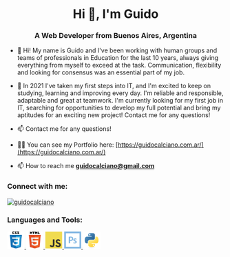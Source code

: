 <h1 align="center">Hi 👋, I'm Guido</h1>
<h3 align="center">A Web Developer from Buenos Aires, Argentina</h3>


- 💬 Hi! My name is Guido and I've been working with human groups and teams of professionals in Education for the last 10 years, always giving everything from myself to exceed at the task. Communication, flexibility and looking for consensus was an essential part of my job.
- 🌱 In 2021 I've taken my first steps into IT, and I'm excited to keep on studying, learning and improving every day. I'm reliable and responsible, adaptable and great at teamwork. I'm currently looking for my first job in IT, searching for opportunities to develop my full potential and bring my aptitudes for an exciting new project! Contact me for any questions!
- 📫 Contact me for any questions!


- 👨‍💻 You can see my Portfolio here: [https://guidocalciano.com.ar/](https://guidocalciano.com.ar/)

- 📫 How to reach me **guidocalciano@gmail.com**

<h3 align="left">Connect with me:</h3>
<p align="left">
<a href="https://linkedin.com/in/guidocalciano" target="blank"><img align="center" src="https://raw.githubusercontent.com/rahuldkjain/github-profile-readme-generator/master/src/images/icons/Social/linked-in-alt.svg" alt="guidocalciano" height="30" width="40" /></a>
</p>

<h3 align="left">Languages and Tools:</h3>
<p align="left"> <a href="https://www.w3schools.com/css/" target="_blank" rel="noreferrer"> <img src="https://raw.githubusercontent.com/devicons/devicon/master/icons/css3/css3-original-wordmark.svg" alt="css3" width="40" height="40"/> </a> <a href="https://www.w3.org/html/" target="_blank" rel="noreferrer"> <img src="https://raw.githubusercontent.com/devicons/devicon/master/icons/html5/html5-original-wordmark.svg" alt="html5" width="40" height="40"/> </a> <a href="https://developer.mozilla.org/en-US/docs/Web/JavaScript" target="_blank" rel="noreferrer"> <img src="https://raw.githubusercontent.com/devicons/devicon/master/icons/javascript/javascript-original.svg" alt="javascript" width="40" height="40"/> </a> <a href="https://www.photoshop.com/en" target="_blank" rel="noreferrer"> <img src="https://raw.githubusercontent.com/devicons/devicon/master/icons/photoshop/photoshop-line.svg" alt="photoshop" width="40" height="40"/> </a> <a href="https://www.python.org" target="_blank" rel="noreferrer"> <img src="https://raw.githubusercontent.com/devicons/devicon/master/icons/python/python-original.svg" alt="python" width="40" height="40"/> </a> </p>
